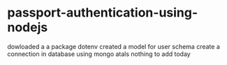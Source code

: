 # passport-authentication-using-nodejs
dowloaded a a package dotenv
created a model for user schema 
create a connection in database using mongo atals
nothing to add today
